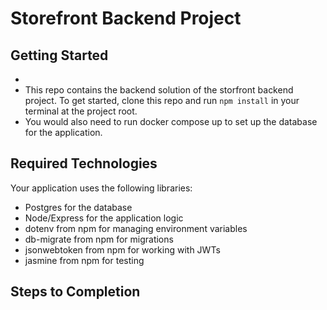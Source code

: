 # Storefront Backend Project

## Getting Started
- 
- This repo contains the backend solution of the storfront backend project. To get started, clone this repo and run `npm install` in your terminal at the project root. 
- You would also need to run docker compose up to set up the database for the application.


## Required Technologies
Your application uses the following libraries:
- Postgres for the database
- Node/Express for the application logic
- dotenv from npm for managing environment variables
- db-migrate from npm for migrations
- jsonwebtoken from npm for working with JWTs
- jasmine from npm for testing

## Steps to Completion